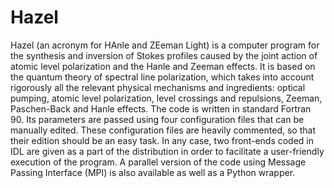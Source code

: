 Hazel
=====

Hazel (an acronym for HAnle and ZEeman Light) is a computer program for the synthesis and inversion of Stokes profiles caused by the
joint action of atomic level polarization and the Hanle and Zeeman effects. It is
based on the quantum theory of spectral line polarization, which takes into account
rigorously all the relevant physical mechanisms and ingredients: optical pumping,
atomic level polarization, level crossings and repulsions, Zeeman, Paschen-Back and
Hanle effects. The code is written in standard Fortran 90. Its parameters 
are passed using four configuration files that can be manually edited. These
configuration files are heavily commented, so that their edition should 
be an easy task. In any case, two front-ends coded in IDL are given as a part of the 
distribution in order to facilitate a user-friendly execution of the program.
A parallel version of the code using Message Passing Interface (MPI) is
also available as well as a Python wrapper.
